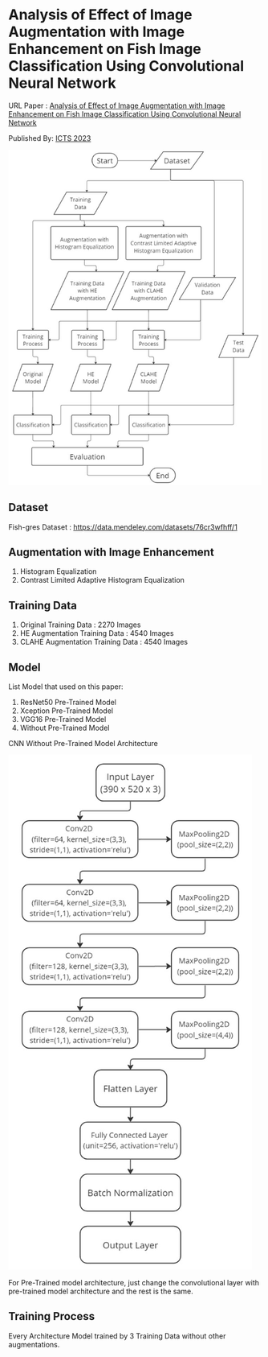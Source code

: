 # Analysis of Effect of Image Augmentation with Image Enhancement on Fish Image Classification Using Convolutional Neural Network

URL Paper : [Analysis of Effect of Image Augmentation with Image Enhancement on Fish Image Classification Using Convolutional Neural Network](https://ieeexplore.ieee.org/document/10330888)

Published By: [ICTS 2023](https://ieeexplore.ieee.org/xpl/conhome/10330802/proceeding?isnumber=10330826)


![Flowchart](./img/Picture2.jpg)

## Dataset 

Fish-gres Dataset : https://data.mendeley.com/datasets/76cr3wfhff/1

## Augmentation with Image Enhancement

1. Histogram Equalization
2. Contrast Limited Adaptive Histogram Equalization

## Training Data

1. Original Training Data : 2270 Images
2. HE Augmentation Training Data : 4540 Images
3. CLAHE Augmentation Training Data : 4540 Images

## Model

List Model that used on this paper:
1. ResNet50 Pre-Trained Model
2. Xception Pre-Trained Model
3. VGG16 Pre-Trained Model
4. Without Pre-Trained Model

CNN Without Pre-Trained Model Architecture

![CNN Architecture](./img/Picture1.jpg)

For Pre-Trained model architecture, just change the convolutional layer with pre-trained model architecture and the rest is the same.

## Training Process

Every Architecture Model trained by 3 Training Data without other augmentations.